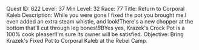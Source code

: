 Quest ID: 622
Level: 37
Min Level: 32
Race: 77
Title: Return to Corporal Kaleb
Description: While you were gone I fixed the pot you brought me.I even added an extra steam whistle, and look!There's a new chopper at the bottom that'll cut through leg bones!$B$BYes yes, Krazek's Crock Pot is a 100% cook pleaser!I'm sure its owner will be satisfied.
Objective: Bring Krazek's Fixed Pot to Corporal Kaleb at the Rebel Camp.
